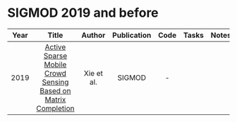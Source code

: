 # SIGMOD 2019 and before

| Year |                                                       Title                                                       |   Author    | Publication | Code | Tasks | Notes | Datasets| Notions |
|:----:|:-----------------------------------------------------------------------------------------------------------------:|:-----------:|:-----------:|:----:|:----:|:-----:|:-----:|:-----:|
| 2019 | [Active Sparse Mobile Crowd Sensing Based on Matrix Completion](https://dl.acm.org/doi/abs/10.1145/3299869.3319856) | Xie et al. |   SIGMOD    |  -   |      |       |
